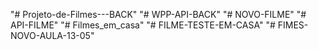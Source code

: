 "# Projeto-de-Filmes---BACK" 
"# WPP-API-BACK" 
"# NOVO-FILME" 
"# API-FILME" 
"# Filmes_em_casa" 
"# FILME-TESTE-EM-CASA" 
"# FIMES-NOVO-AULA-13-05" 
